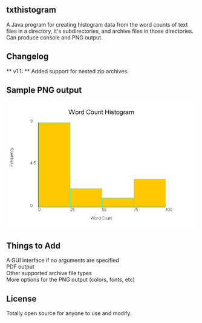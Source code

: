 ## txthistogram

A Java program for creating histogram data from the word counts of text files in a directory, it's subdirectories, and archive files in those directories.  
Can produce console and PNG output.

## Changelog

** v1.1: ** Added support for nested zip archives.

## Sample PNG output

![Sample Output](./output.png?raw=true "Sample Output")

## Things to Add

A GUI interface if no arguments are specified  
PDF output  
Other supported archive file types  
More options for the PNG output (colors, fonts, etc)  

## License

Totally open source for anyone to use and modify.